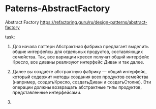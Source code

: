 # Paterns-AbstractFactory
Abstract Factory
https://refactoring.guru/ru/design-patterns/abstract-factory

task:

1)  Для начала паттерн Абстрактная фабрика предлагает выделить общие интерфейсы для отдельных продуктов, составляющих семейства. 
Так, все вариации кресел получат общий интерфейс Кресло, все диваны реализуют интерфейс Диван и так далее.

2)  Далее вы создаёте абстрактную фабрику — общий интерфейс, который содержит методы создания всех продуктов семейства 
(например, создатьКресло, создатьДиван и создатьСтолик). Эти операции должны возвращать абстрактные типы продуктов, представленные интерфейсами.

3)  
